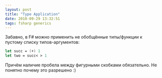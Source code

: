 ```yaml
---
layout: post
title: "Type Application"
date: 2010-09-29 13:32:51
tags: fsharp generics
---
```

Забавно, в F# можно применить не обобщённые типы/функции к пустому списку типов-аргументов:

```fsharp
let succ = (+) 1
let two = succ< > 1
```

Причём наличие пробела между фигурными скобками обязательно. Не понятно почему это разрешено :)